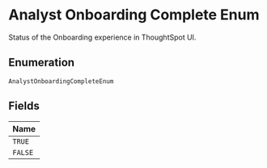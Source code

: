 
# Analyst Onboarding Complete Enum

Status of the Onboarding experience in ThoughtSpot UI.

## Enumeration

`AnalystOnboardingCompleteEnum`

## Fields

| Name |
|  --- |
| `TRUE` |
| `FALSE` |

